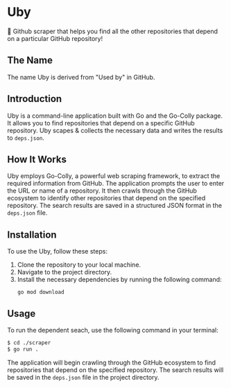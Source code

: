 # Uby

🥦 Github scraper that helps you find all the other repositories that depend on a particular GitHub repository!

## The Name
The name Uby is derived from "Used by" in GitHub.

## Introduction
Uby is a command-line application built with Go and the Go-Colly package. It allows you to find repositories that depend on a specific GitHub repository. Uby scapes & collects the necessary data and writes the results to `deps.json`.

## How It Works
Uby employs Go-Colly, a powerful web scraping framework, to extract the required information from GitHub. The application prompts the user to enter the URL or name of a repository. It then crawls through the GitHub ecosystem to identify other repositories that depend on the specified repository. The search results are saved in a structured JSON format in the `deps.json` file.

## Installation
To use the Uby, follow these steps:
1. Clone the repository to your local machine.
2. Navigate to the project directory.
3. Install the necessary dependencies by running the following command:
   ```
   go mod download
   ```

## Usage
To run the dependent seach, use the following command in your terminal:
```sh
$ cd ./scraper
$ go run .
```

The application will begin crawling through the GitHub ecosystem to find repositories that depend on the specified repository. The search results will be saved in the `deps.json` file in the project directory.
